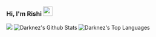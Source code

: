 ### Hi, I'm Rishi <img src="https://media.giphy.com/media/hvRJCLFzcasrR4ia7z/giphy.gif" width="25px" />
<img src="https://img.shields.io/badge/Data Scienctist-Python-blue?style=flat-square" >
<img alt="Darknez's Github Stats" src="https://github-readme-stats.vercel.app/api?username=Darknez07&show_icons=true&count_private=true&theme=dark" />
<img alt="Darknez's Top Languages" src="https://github-readme-stats.vercel.app/api/top-langs/?username=Darknez07&langs_count=5&theme=tokyonight" />
<!--START_SECTION:waka-->
<!--END_SECTION:waka-->

